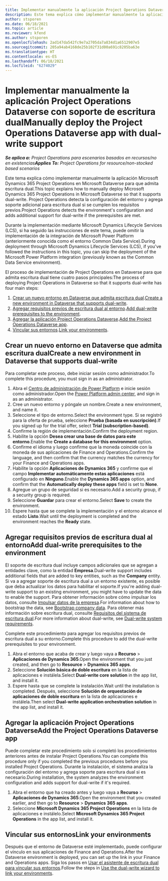 ```yaml
---
title: Implementar manualmente la aplicación Project Operations Dataverse con soporte de escritura dual
description: Este tema explica cómo implementar manualmente la aplicación Project Operations Dataverse para que admita escritura dual.
author: stsporen
ms.date: 06/18/2021
ms.topic: article
ms.reviewer: kfend
ms.author: stsporen
ms.openlocfilehash: 2ad147da542fc9e7a2705da7a834d1a6512907e5
ms.sourcegitcommit: 205a94ab4168de25b102f31d00a691c8205ba63e
ms.translationtype: HT
ms.contentlocale: es-ES
ms.lasthandoff: 06/18/2021
ms.locfileid: "6274029"
---
```

# <a name="manually-deploy-the-project-operations-dataverse-app-with-dual-write-support"></a><span data-ttu-id="b4924-103">Implementar manualmente la aplicación Project Operations Dataverse con soporte de escritura dual</span><span class="sxs-lookup"><span data-stu-id="b4924-103">Manually deploy the Project Operations Dataverse app with dual-write support</span></span>

<span data-ttu-id="b4924-104">_**Se aplica a:** Project Operations para escenarios basados en recursos/no en existencias_</span><span class="sxs-lookup"><span data-stu-id="b4924-104">_**Applies To:** Project Operations for resource/non-stocked based scenarios_</span></span>

<span data-ttu-id="b4924-105">Este tema explica cómo implementar manualmente la aplicación Microsoft Dynamics 365 Project Operations en Microsoft Dataverse para que admita escritura dual.</span><span class="sxs-lookup"><span data-stu-id="b4924-105">This topic explains how to manually deploy Microsoft Dynamics 365 Project Operations in Microsoft Dataverse so that it supports dual-write.</span></span> <span data-ttu-id="b4924-106">Project Operations detecta la configuración del entorno y agrega soporte adicional para escritura dual si se cumplen los requisitos previos.</span><span class="sxs-lookup"><span data-stu-id="b4924-106">Project Operations detects the environment's configuration and adds additional support for dual-write if the prerequisites are met.</span></span>

<span data-ttu-id="b4924-107">Durante la implementación mediante Microsoft Dynamics Lifecycle Services (LCS), si ha seguido las instrucciones de este tema, puede omitir la implementación de la integración de Microsoft Power Platform (anteriormente conocida como el entorno Common Data Service).</span><span class="sxs-lookup"><span data-stu-id="b4924-107">During deployment through Microsoft Dynamics Lifecycle Services (LCS), if you've followed the instructions in this topic, you can skip the deployment of the Microsoft Power Platform integration (previously known as the Common Data Service environment).</span></span>

<span data-ttu-id="b4924-108">El proceso de implementación de Project Operations en Dataverse para que admita escritura dual tiene cuatro pasos principales:</span><span class="sxs-lookup"><span data-stu-id="b4924-108">The process of deploying Project Operations in Dataverse so that it supports dual-write has four main steps:</span></span>

1. <span data-ttu-id="b4924-109">[Crear un nuevo entorno en Dataverse que admita escritura dual](#create).</span><span class="sxs-lookup"><span data-stu-id="b4924-109">[Create a new environment in Dataverse that supports dual-write](#create).</span></span>
2. <span data-ttu-id="b4924-110">[Agregar requisitos previos de escritura dual al entorno](#prerequisites).</span><span class="sxs-lookup"><span data-stu-id="b4924-110">[Add dual-write prerequisites to the environment](#prerequisites).</span></span>
3. <span data-ttu-id="b4924-111">[Agregar la aplicación Project Operations Dataverse](#dataverse).</span><span class="sxs-lookup"><span data-stu-id="b4924-111">[Add the Project Operations Dataverse app](#dataverse).</span></span>
4. <span data-ttu-id="b4924-112">[Vincular sus entornos](#link).</span><span class="sxs-lookup"><span data-stu-id="b4924-112">[Link your environments](#link).</span></span>

## <a name="create-a-new-environment-in-dataverse-that-supports-dual-write"></a><a name="create"></a><span data-ttu-id="b4924-113">Crear un nuevo entorno en Dataverse que admita escritura dual</span><span class="sxs-lookup"><span data-stu-id="b4924-113">Create a new environment in Dataverse that supports dual-write</span></span>

<span data-ttu-id="b4924-114">Para completar este proceso, debe iniciar sesión como administrador.</span><span class="sxs-lookup"><span data-stu-id="b4924-114">To complete this procedure, you must sign in as an administrator.</span></span>

1. <span data-ttu-id="b4924-115">Abra el [Centro de administración de Power Platform](https://admin.powerplatform.com) e inicie sesión como administrador.</span><span class="sxs-lookup"><span data-stu-id="b4924-115">Open the [Power Platform admin center](https://admin.powerplatform.com), and sign in as an administrator.</span></span>
2. <span data-ttu-id="b4924-116">Cree un nuevo entorno y póngale un nombre.</span><span class="sxs-lookup"><span data-stu-id="b4924-116">Create a new environment, and name it.</span></span>
3. <span data-ttu-id="b4924-117">Seleccione el tipo de entorno.</span><span class="sxs-lookup"><span data-stu-id="b4924-117">Select the environment type.</span></span> <span data-ttu-id="b4924-118">Si se registró para la oferta de prueba, seleccione **Prueba (basada en suscripción)**.</span><span class="sxs-lookup"><span data-stu-id="b4924-118">If you signed up for the trial offer, select **Trial (subscription-based)**.</span></span>
4. <span data-ttu-id="b4924-119">Confirme la región de implementación.</span><span class="sxs-lookup"><span data-stu-id="b4924-119">Confirm the deployment region.</span></span>
5. <span data-ttu-id="b4924-120">Habilite la opción **Desea crear una base de datos para este entorno**.</span><span class="sxs-lookup"><span data-stu-id="b4924-120">Enable the **Create a database for this environment** option.</span></span> 
6. <span data-ttu-id="b4924-121">Confirme el idioma y luego confirme que la moneda coincide con la moneda de sus aplicaciones de Finance and Operations.</span><span class="sxs-lookup"><span data-stu-id="b4924-121">Confirm the language, and then confirm that the currency matches the currency for your Finance and Operations apps.</span></span>
7. <span data-ttu-id="b4924-122">Habilite la opción **Aplicaciones de Dynamics 365** y confirme que el campo **Implementar automáticamente estas aplicaciones** está configurado en **Ninguno**.</span><span class="sxs-lookup"><span data-stu-id="b4924-122">Enable the **Dynamics 365 apps** option, and confirm that the **Automatically deploy these apps** field is set to **None**.</span></span>
8. <span data-ttu-id="b4924-123">Agregue un grupo de seguridad si es necesario.</span><span class="sxs-lookup"><span data-stu-id="b4924-123">Add a security group, if a security group is required.</span></span>
9. <span data-ttu-id="b4924-124">Seleccione **Guardar** para crear el entorno.</span><span class="sxs-lookup"><span data-stu-id="b4924-124">Select **Save** to create the environment.</span></span>
10. <span data-ttu-id="b4924-125">Espere hasta que se complete la implementación y el entorno alcance el estado **Listo**.</span><span class="sxs-lookup"><span data-stu-id="b4924-125">Wait until the deployment is completed and the environment reaches the **Ready** state.</span></span>

## <a name="add-dual-write-prerequisites-to-the-environment"></a><a name="prerequisites"></a><span data-ttu-id="b4924-126">Agregar requisitos previos de escritura dual al entorno</span><span class="sxs-lookup"><span data-stu-id="b4924-126">Add dual-write prerequisites to the environment</span></span>

<span data-ttu-id="b4924-127">El soporte de escritura dual incluye campos adicionales que se agregan a entidades clave, como la entidad **Empresa**.</span><span class="sxs-lookup"><span data-stu-id="b4924-127">Dual-write support includes additional fields that are added to key entities, such as the **Company** entity.</span></span> <span data-ttu-id="b4924-128">Si va a agregar soporte de escritura dual a un entorno existente, es posible que deba actualizar los datos para habilitar el soporte.</span><span class="sxs-lookup"><span data-stu-id="b4924-128">If you're adding dual-write support to an existing environment, you might have to update the data to enable the support.</span></span> <span data-ttu-id="b4924-129">Para obtener información sobre cómo impulsar los datos, consulte [Impulsar datos de la empresa](/dynamics365/fin-ops-core/dev-itpro/data-entities/dual-write/bootstrap-company-data).</span><span class="sxs-lookup"><span data-stu-id="b4924-129">For information about how to bootstrap the data, see [Bootstrap company data](/dynamics365/fin-ops-core/dev-itpro/data-entities/dual-write/bootstrap-company-data).</span></span> <span data-ttu-id="b4924-130">Para obtener más información sobre escritura dual, consulte [Requisitos del sistema de escritura dual](/dynamics365/fin-ops-core/dev-itpro/data-entities/dual-write/dual-write-system-req).</span><span class="sxs-lookup"><span data-stu-id="b4924-130">For more information about dual-write, see [Dual-write system requirements](/dynamics365/fin-ops-core/dev-itpro/data-entities/dual-write/dual-write-system-req).</span></span>

<span data-ttu-id="b4924-131">Complete este procedimiento para agregar los requisitos previos de escritura dual a su entorno.</span><span class="sxs-lookup"><span data-stu-id="b4924-131">Complete this procedure to add the dual-write prerequisites to your environment.</span></span>

1. <span data-ttu-id="b4924-132">Abra el entorno que acaba de crear y luego vaya a **Recurso** \> **Aplicaciones de Dynamics 365**.</span><span class="sxs-lookup"><span data-stu-id="b4924-132">Open the environment that you just created, and then go to **Resource** \> **Dynamics 365 apps**.</span></span>
2. <span data-ttu-id="b4924-133">Seleccione **Solución básica de doble escritura** en la lista de aplicaciones e instálela.</span><span class="sxs-lookup"><span data-stu-id="b4924-133">Select **Dual-write core solution** in the app list, and install it.</span></span>
3. <span data-ttu-id="b4924-134">Espere hasta que se complete la instalación.</span><span class="sxs-lookup"><span data-stu-id="b4924-134">Wait until the installation is completed.</span></span> <span data-ttu-id="b4924-135">Después, seleccione **Solución de orquestación de aplicaciones de doble escritura** en la lista de aplicaciones e instálela.</span><span class="sxs-lookup"><span data-stu-id="b4924-135">Then select **Dual-write application orchestration solution** in the app list, and install it.</span></span>

## <a name="add-the-project-operations-dataverse-app"></a><a name="dataverse"></a><span data-ttu-id="b4924-136">Agregar la aplicación Project Operations Dataverse</span><span class="sxs-lookup"><span data-stu-id="b4924-136">Add the Project Operations Dataverse app</span></span>

<span data-ttu-id="b4924-137">Puede completar este procedimiento solo si completó los procedimientos anteriores antes de instalar Project Operations.</span><span class="sxs-lookup"><span data-stu-id="b4924-137">You can complete this procedure only if you completed the previous procedures before you installed Project Operations.</span></span> <span data-ttu-id="b4924-138">Durante la instalación, el sistema analiza la configuración del entorno y agrega soporte para escritura dual si es necesario.</span><span class="sxs-lookup"><span data-stu-id="b4924-138">During installation, the system analyzes the environment configuration and adds support for dual-write if it's required.</span></span>

1. <span data-ttu-id="b4924-139">Abra el entorno que ha creado antes y luego vaya a **Recurso** \> **Aplicaciones de Dynamics 365**.</span><span class="sxs-lookup"><span data-stu-id="b4924-139">Open the environment that you created earlier, and then go to **Resource** \> **Dynamics 365 apps**.</span></span>
2. <span data-ttu-id="b4924-140">Seleccione **Microsoft Dynamics 365 Project Operations** en la lista de aplicaciones e instálelo.</span><span class="sxs-lookup"><span data-stu-id="b4924-140">Select **Microsoft Dynamics 365 Project Operations** in the app list, and install it.</span></span>

## <a name="link-your-environments"></a><a name="link"></a><span data-ttu-id="b4924-141">Vincular sus entornos</span><span class="sxs-lookup"><span data-stu-id="b4924-141">Link your environments</span></span>

<span data-ttu-id="b4924-142">Después que el entorno de Dataverse esté implementado, puede configurar el vínculo en sus aplicaciones de Finance and Operations.</span><span class="sxs-lookup"><span data-stu-id="b4924-142">After the Dataverse environment is deployed, you can set up the link in your Finance and Operations apps.</span></span> <span data-ttu-id="b4924-143">Siga los pasos en [Usar el asistente de escritura dual para vincular sus entornos](/dynamics365/fin-ops-core/dev-itpro/data-entities/dual-write/link-your-environment).</span><span class="sxs-lookup"><span data-stu-id="b4924-143">Follow the steps in [Use the dual-write wizard to link your environments](/dynamics365/fin-ops-core/dev-itpro/data-entities/dual-write/link-your-environment).</span></span>
